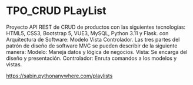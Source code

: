 # TPO_CRUD PLayList
Proyecto API REST de CRUD de productos con las siguientes tecnologías:
HTML5, CSS3, Bootstrap 5, VUE3, MySQL, Python 3.11 y  Flask.  con  Arquitectura de Software: Modelo Vista Controlador.  Las tres partes del patrón de diseño de software MVC se pueden describir de la siguiente manera: Modelo: Maneja datos y lógica de negocios. Vista: Se encarga del diseño y presentación. Controlador: Enruta comandos a los modelos y vistas.

https://sabin.pythonanywhere.com/playlists